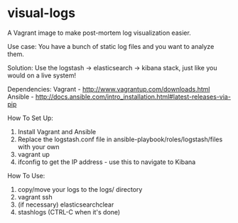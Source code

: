 visual-logs
===========

A Vagrant image to make post-mortem log visualization easier.

Use case:
You have a bunch of static log files and you want to analyze them.

Solution:
Use the logstash -> elasticsearch -> kibana stack, just like you would on a live system!

Dependencies:
Vagrant - http://www.vagrantup.com/downloads.html
Ansible - http://docs.ansible.com/intro_installation.html#latest-releases-via-pip

How To Set Up:
1) Install Vagrant and Ansible
2) Replace the logstash.conf file in ansible-playbook/roles/logstash/files with your own
3) vagrant up
4) ifconfig to get the IP address - use this to navigate to Kibana

How To Use:
1) copy/move your logs to the logs/ directory
2) vagrant ssh
3) (if necessary) elasticsearchclear
4) stashlogs (CTRL-C when it's done)


